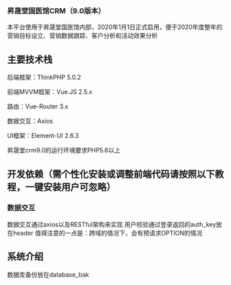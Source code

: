 ﻿
### 昇晟堂国医馆CRM（9.0版本）
本平台使用于昇晟堂国医馆内部，2020年1月1日正式启用，便于2020年度整年的营销目标设立、营销数据跟踪、客户分析和活动效果分析

## 主要技术栈

后端框架：ThinkPHP 5.0.2

前端MVVM框架：Vue.JS 2.5.x 

路由：Vue-Router 3.x 

数据交互：Axios 

UI框架：Element-UI 2.6.3 

昇晟堂crm9.0的运行环境要求PHP5.6以上
## 开发依赖（需个性化安装或调整前端代码请按照以下教程，一键安装用户可忽略）
### 数据交互 
数据交互通过axios以及RESTful架构来实现 
用户校验通过登录返回的auth_key放在header 
值得注意的一点是：跨域的情况下，会有预请求OPTION的情况
## 系统介绍

数据库备份放在database_bak
